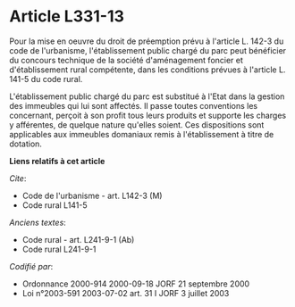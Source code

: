 # Article L331-13

Pour la mise en oeuvre du droit de préemption prévu à l'article L. 142-3 du code de l'urbanisme, l'établissement public
chargé du parc peut bénéficier du concours technique de la société d'aménagement foncier et d'établissement rural compétente,
dans les conditions prévues à l'article L. 141-5 du code rural.

L'établissement public chargé du parc est substitué à l'Etat dans la gestion des immeubles qui lui sont affectés. Il passe
toutes conventions les concernant, perçoit à son profit tous leurs produits et supporte les charges y afférentes, de quelque
nature qu'elles soient. Ces dispositions sont applicables aux immeubles domaniaux remis à l'établissement à titre de
dotation.

**Liens relatifs à cet article**

_Cite_:

  - Code de l'urbanisme - art. L142-3 (M)
  - Code rural L141-5

_Anciens textes_:

  - Code rural - art. L241-9-1 (Ab)
  - Code rural L241-9-1

_Codifié par_:

  - Ordonnance 2000-914 2000-09-18 JORF 21 septembre 2000
  - Loi n°2003-591 2003-07-02 art. 31 I JORF 3 juillet 2003
